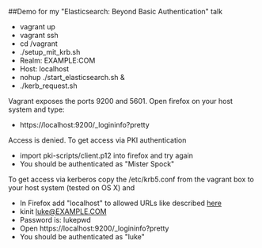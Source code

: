 ##Demo for my "Elasticsearch: Beyond Basic Authentication" talk

* vagrant up
* vagrant ssh
* cd /vagrant
* ./setup_mit_krb.sh
 * Realm: EXAMPLE:COM
 * Host: localhost
* nohup ./start_elasticsearch.sh &
* ./kerb_request.sh

Vagrant exposes the ports 9200 and 5601. Open firefox on your host system and type:

* https://localhost:9200/_logininfo?pretty

Access is denied. To get access via PKI authentication

* import pki-scripts/client.p12 into firefox and try again
* You should be authenticated as "Mister Spock"

To get access via kerberos copy the /etc/krb5.conf from the vagrant box to your host system (tested on OS X) and

* In Firefox add "localhost" to allowed URLs like described [here](https://ping.force.com/Support/PingFederate/Integrations/How-to-configure-supported-browsers-for-Kerberos-NTLM)
* kinit luke@EXAMPLE.COM
* Password is: lukepwd
* Open https://localhost:9200/_logininfo?pretty
* You should be authenticated as "luke"
